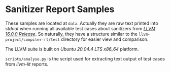 # Sanitizer Report Samples

These samples are located at `data`. Actually they are raw text printed into *stdout* when running all available test cases about sanitizers from [*LLVM 16.0.0 Release*](https://github.com/llvm/llvm-project/releases/tag/llvmorg-16.0.0). So naturally, they have a structure similar to the `llvm-project/compiler-rt/test` directory for easier view and comparison.

The LLVM suite is built on *Ubuntu 20.04.4 LTS x86_64* platform.

`scripts/analyse.py` is the script used for extracting text output of test cases from *llvm-lit* reports.
